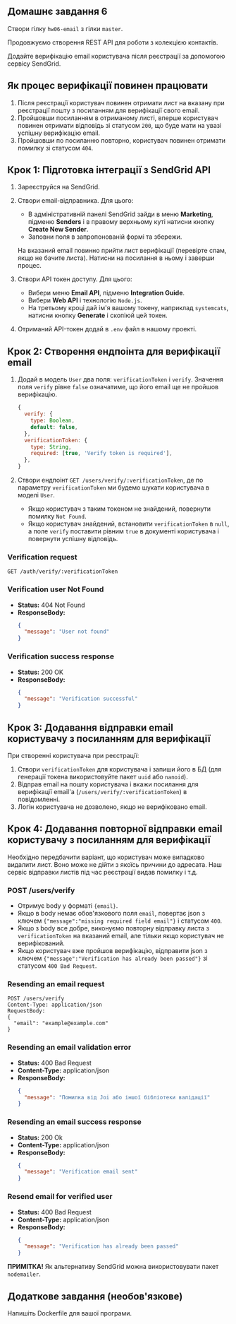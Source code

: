 ## Домашнє завдання 6

Створи гілку `hw06-email` з гілки `master`.

Продовжуємо створення REST API для роботи з колекцією контактів.

Додайте верифікацію email користувача після реєстрації за допомогою сервісу SendGrid.

## Як процес верифікації повинен працювати

1. Після реєстрації користувач повинен отримати лист на вказану при реєстрації пошту з посиланням для верифікації свого email.
2. Пройшовши посиланням в отриманому листі, вперше користувач повинен отримати відповідь зі статусом `200`, що буде мати на увазі успішну верифікацію email.
3. Пройшовши по посиланню повторно, користувач повинен отримати помилку зі статусом `404`.

## Крок 1: Підготовка інтеграції з SendGrid API

1. Зареєструйся на SendGrid.
2. Створи email-відправника. Для цього:
    - В адміністративній панелі SendGrid зайди в меню **Marketing**, підменю **Senders** і в правому верхньому куті натисни кнопку **Create New Sender**.
    - Заповни поля в запропонованій формі та збережи.

    На вказаний email повинно прийти лист верифікації (перевірте спам, якщо не бачите листа). Натисни на посилання в ньому і заверши процес.

3. Створи API токен доступу. Для цього:
    - Вибери меню **Email API**, підменю **Integration Guide**.
    - Вибери **Web API** і технологію `Node.js`.
    - На третьому кроці дай ім'я вашому токену, наприклад `systemcats`, натисни кнопку **Generate** і скопіюй цей токен.

4. Отриманий API-токен додай в `.env` файл в нашому проекті.

## Крок 2: Створення ендпоінта для верифікації email

1. Додай в модель `User` два поля: `verificationToken` і `verify`. Значення поля `verify` рівне `false` означатиме, що його email ще не пройшов верифікацію.

    ```javascript
    {
      verify: {
        type: Boolean,
        default: false,
      },
      verificationToken: {
        type: String,
        required: [true, 'Verify token is required'],
      },
    }
    ```

2. Створи ендпоінт `GET /users/verify/:verificationToken`, де по параметру `verificationToken` ми будемо шукати користувача в моделі `User`.

    - Якщо користувач з таким токеном не знайдений, повернути помилку `Not Found`.
    - Якщо користувач знайдений, встановити `verificationToken` в `null`, а поле `verify` поставити рівним `true` в документі користувача і повернути успішну відповідь.

### Verification request
```http
GET /auth/verify/:verificationToken
```

### Verification user Not Found
- **Status:** 404 Not Found
- **ResponseBody:**
    ```json
    {
      "message": "User not found"
    }
    ```

### Verification success response
- **Status:** 200 OK
- **ResponseBody:**
    ```json
    {
      "message": "Verification successful"
    }
    ```

## Крок 3: Додавання відправки email користувачу з посиланням для верифікації

При створенні користувача при реєстрації:

1. Створи `verificationToken` для користувача і запиши його в БД (для генерації токена використовуйте пакет `uuid` або `nanoid`).
2. Відправ email на пошту користувача і вкажи посилання для верифікації email'а (`/users/verify/:verificationToken`) в повідомленні.
3. Логін користувача не дозволено, якщо не верифіковано email.

## Крок 4: Додавання повторної відправки email користувачу з посиланням для верифікації

Необхідно передбачити варіант, що користувач може випадково видалити лист. Воно може не дійти з якоїсь причини до адресата. Наш сервіс відправки листів під час реєстрації видав помилку і т.д.

### POST /users/verify

- Отримує body у форматі `{email}`.
- Якщо в body немає обов'язкового поля `email`, повертає json з ключем `{"message":"missing required field email"}` і статусом `400`.
- Якщо з body все добре, виконуємо повторну відправку листа з `verificationToken` на вказаний email, але тільки якщо користувач не верифікований.
- Якщо користувач вже пройшов верифікацію, відправити json з ключем `{"message":"Verification has already been passed"}` зі статусом `400 Bad Request`.

### Resending an email request
```http
POST /users/verify
Content-Type: application/json
RequestBody:
{
  "email": "example@example.com"
}
```

### Resending an email validation error
- **Status:** 400 Bad Request
- **Content-Type:** application/json
- **ResponseBody:**
    ```json
    {
      "message": "Помилка від Joi або іншої бібліотеки валідації"
    }
    ```

### Resending an email success response
- **Status:** 200 Ok
- **Content-Type:** application/json
- **ResponseBody:**
    ```json
    {
      "message": "Verification email sent"
    }
    ```

### Resend email for verified user
- **Status:** 400 Bad Request
- **Content-Type:** application/json
- **ResponseBody:**
    ```json
    {
      "message": "Verification has already been passed"
    }
    ```

**ПРИМІТКА!** Як альтернативу SendGrid можна використовувати пакет `nodemailer`.

## Додаткове завдання (необов'язкове)

Напишіть Dockerfile для вашої програми.
```